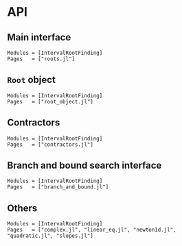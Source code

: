 # API

## Main interface

```@autodocs
Modules = [IntervalRootFinding]
Pages   = ["roots.jl"]
```

## `Root` object

```@autodocs
Modules = [IntervalRootFinding]
Pages   = ["root_object.jl"]
```

## Contractors

```@autodocs
Modules = [IntervalRootFinding]
Pages   = ["contractors.jl"]
```

## Branch and bound search interface

```@autodocs
Modules = [IntervalRootFinding]
Pages   = ["branch_and_bound.jl"]
```

## Others

```@autodocs
Modules = [IntervalRootFinding]
Pages   = ["complex.jl", "linear_eq.jl", "newton1d.jl", "quadratic.jl", "slopes.jl"]
```
